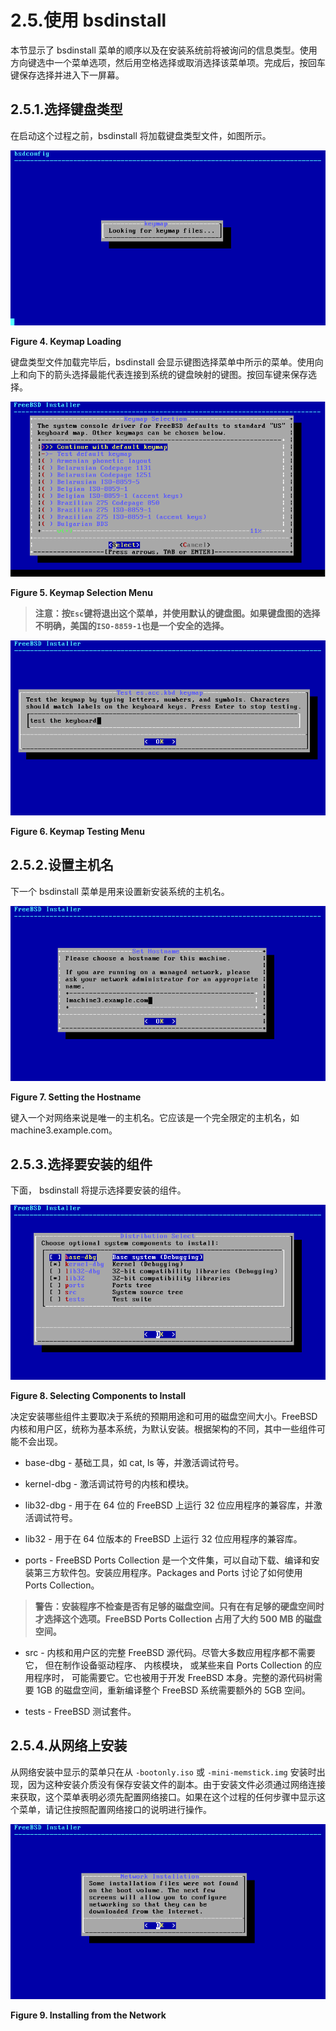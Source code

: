 # 2.5.使用 bsdinstall

本节显示了 bsdinstall 菜单的顺序以及在安装系统前将被询问的信息类型。使用方向键选中一个菜单选项，然后用空格选择或取消选择该菜单项。完成后，按回车键保存选择并进入下一屏幕。

## 2.5.1.选择键盘类型

在启动这个过程之前，bsdinstall 将加载键盘类型文件，如图所示。

![](../.gitbook/assets/4.png)

**Figure 4. Keymap Loading**

键盘类型文件加载完毕后，bsdinstall 会显示键图选择菜单中所示的菜单。使用向上和向下的箭头选择最能代表连接到系统的键盘映射的键图。按回车键来保存选择。

![](../.gitbook/assets/5.png)

**Figure 5. Keymap Selection Menu**

>**注意：按`Esc`键将退出这个菜单，并使用默认的键盘图。如果键盘图的选择不明确，美国的`ISO-8859-1`也是一个安全的选择。**

![](../.gitbook/assets/6.png)

**Figure 6. Keymap Testing Menu**

## 2.5.2.设置主机名

下一个 bsdinstall 菜单是用来设置新安装系统的主机名。

![](../.gitbook/assets/7.png)

**Figure 7. Setting the Hostname**

键入一个对网络来说是唯一的主机名。它应该是一个完全限定的主机名，如 machine3.example.com。
 
## 2.5.3.选择要安装的组件

下面， bsdinstall 将提示选择要安装的组件。

![](../.gitbook/assets/8.png)

**Figure 8. Selecting Components to Install**

决定安装哪些组件主要取决于系统的预期用途和可用的磁盘空间大小。FreeBSD 内核和用户区，统称为基本系统，为默认安装。根据架构的不同，其中一些组件可能不会出现。

- base-dbg - 基础工具，如 cat, ls 等，并激活调试符号。

- kernel-dbg - 激活调试符号的内核和模块。

- lib32-dbg - 用于在 64 位的 FreeBSD 上运行 32 位应用程序的兼容库，并激活调试符号。

- lib32 - 用于在 64 位版本的 FreeBSD 上运行 32 位应用程序的兼容库。

- ports - FreeBSD Ports Collection 是一个文件集，可以自动下载、编译和安装第三方软件包。安装应用程序。Packages and Ports 讨论了如何使用 Ports Collection。

>**警告：安装程序不检查是否有足够的磁盘空间。只有在有足够的硬盘空间时才选择这个选项。FreeBSD Ports Collection 占用了大约 500 MB 的磁盘空间。**

- src - 内核和用户区的完整 FreeBSD 源代码。尽管大多数应用程序都不需要它， 但在制作设备驱动程序、 内核模块， 或某些来自 Ports Collection 的应用程序时， 可能需要它。它也被用于开发 FreeBSD 本身。完整的源代码树需要 1GB 的磁盘空间，重新编译整个 FreeBSD 系统需要额外的 5GB 空间。

- tests - FreeBSD 测试套件。

## 2.5.4.从网络上安装

从网络安装中显示的菜单只在从 `-bootonly.iso` 或 `-mini-memstick.img` 安装时出现，因为这种安装介质没有保存安装文件的副本。由于安装文件必须通过网络连接来获取，这个菜单表明必须先配置网络接口。如果在这个过程的任何步骤中显示这个菜单，请记住按照配置网络接口的说明进行操作。

![](../.gitbook/assets/9.png)

**Figure 9. Installing from the Network**
